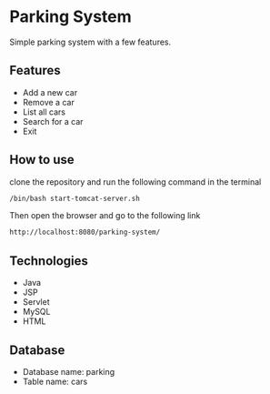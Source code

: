 # Parking System

Simple parking system with a few features.

## Features

- Add a new car
- Remove a car
- List all cars
- Search for a car
- Exit

## How to use
clone the repository and run the following command in the terminal
```bash
/bin/bash start-tomcat-server.sh
```
Then open the browser and go to the following link
```bash
http://localhost:8080/parking-system/
```

## Technologies
- Java
- JSP
- Servlet
- MySQL
- HTML

## Database
- Database name: parking
- Table name: cars